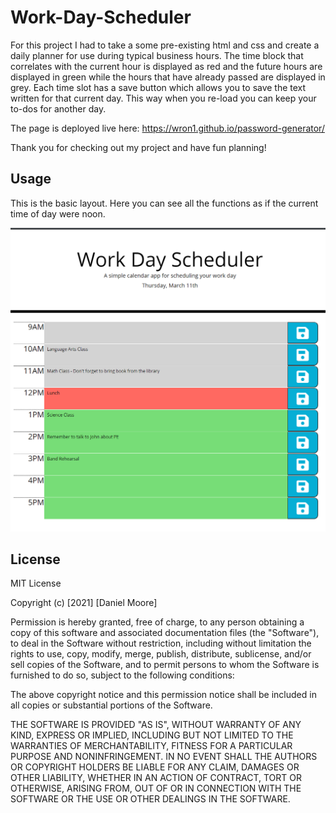 # Work-Day-Scheduler

For this project I had to take a some pre-existing html and css and create a daily planner for use during typical business hours. The time block that correlates with the current hour is displayed as red and the future hours are displayed in green while the hours that have already passed are displayed in grey. Each time slot has a save button which allows you to save the text written for that current day. This way when you re-load you can keep your to-dos for another day.

The page is deployed live here: https://wron1.github.io/password-generator/

Thank you for checking out my project and have fun planning!

## Usage

This is the basic layout. Here you can see all the functions as if the current time of day were noon.

![Screenshot 1](assets/img/screenshot1.PNG?raw=true)


## License

MIT License

Copyright (c) [2021] [Daniel Moore]

Permission is hereby granted, free of charge, to any person obtaining a copy
of this software and associated documentation files (the "Software"), to deal
in the Software without restriction, including without limitation the rights
to use, copy, modify, merge, publish, distribute, sublicense, and/or sell
copies of the Software, and to permit persons to whom the Software is
furnished to do so, subject to the following conditions:

The above copyright notice and this permission notice shall be included in all
copies or substantial portions of the Software.

THE SOFTWARE IS PROVIDED "AS IS", WITHOUT WARRANTY OF ANY KIND, EXPRESS OR
IMPLIED, INCLUDING BUT NOT LIMITED TO THE WARRANTIES OF MERCHANTABILITY,
FITNESS FOR A PARTICULAR PURPOSE AND NONINFRINGEMENT. IN NO EVENT SHALL THE
AUTHORS OR COPYRIGHT HOLDERS BE LIABLE FOR ANY CLAIM, DAMAGES OR OTHER
LIABILITY, WHETHER IN AN ACTION OF CONTRACT, TORT OR OTHERWISE, ARISING FROM,
OUT OF OR IN CONNECTION WITH THE SOFTWARE OR THE USE OR OTHER DEALINGS IN THE
SOFTWARE.
